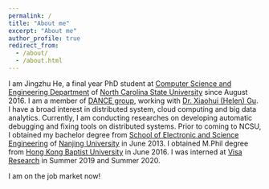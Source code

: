 ```yaml
---
permalink: /
title: "About me"
excerpt: "About me"
author_profile: true
redirect_from: 
  - /about/
  - /about.html
---
```


I am Jingzhu He, a final year PhD student at [Computer Science and Engineering Department](https://www.csc.ncsu.edu) of [North Carolina State University](https://www.ncsu.edu) since August 2016. I am a member of [DANCE group](http://dance.csc.ncsu.edu), working with [Dr. Xiaohui (Helen) Gu](https://www.csc.ncsu.edu/faculty/gu/). I have a broad interest in distributed system, cloud computing and big data analytics. Currently, I am conducting researches on developing automatic debugging and fixing tools on distributed systems. Prior to coming to NCSU, I obtained my bachelor degree from [School of Electronic and Science Engineering](http://ese.nju.edu.cn) of [Nanjing University](http://www.nju.edu.cn/english/) in June 2013. I obtained M.Phil degree from [Hong Kong Baptist University](http://www.hkbu.edu.hk/eng/main/index.jsp) in June 2016. I was interned at [Visa Research](https://usa.visa.com/about-visa/visa-research.html) in Summer 2019 and Summer 2020. 

I am on the job market now!

